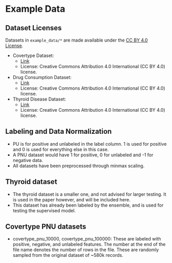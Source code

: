 # Example Data

## Dataset Licenses

Datasets in `example_data/*` are made available under the [CC BY 4.0 License](https://creativecommons.org/licenses/by/4.0/legalcode.txt).

- Covertype Dataset:
  - [Link](https://archive.ics.uci.edu/ml/datasets/covertype)
  - License: Creative Commons Attribution 4.0 International (CC BY 4.0) license.
- Drug Consumption Dataset:
  - [Link](https://archive.ics.uci.edu/ml/datasets/Drug+consumption+%28quantified%29)
  - License: Creative Commons Attribution 4.0 International (CC BY 4.0) license.
- Thyroid Disease Dataset:
  - [Link](https://archive.ics.uci.edu/ml/datasets/thyroid+disease)
  - License: Creative Commons Attribution 4.0 International (CC BY 4.0) license.


## Labeling and Data Normalization
- PU is for positive and unlabeled in the label column. 1 is used for positive
and 0 is used for everything else in this case.
- A PNU dataset would have 1 for positive, 0 for unlabeled and -1 for negative
data.
- All datasets have been preprocessed through minmax scaling.

## Thyroid dataset
- The thyroid dataset is a smaller one, and not advised for larger testing. It
is used in the paper however, and will be included here.
- This dataset has already been labeled by the ensemble, and is used for testing
the supervised model.

## Covertype PNU datasets
- covertype_pnu_10000, covertype_pnu_100000: These are labeled with positive,
negative, and unlabeled features. The number at the end of the file name denotes
the number of rows in the file. These are randomly sampled from the original
dataset of ~580k records.
